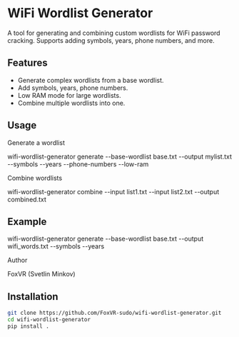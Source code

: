 # WiFi Wordlist Generator

A tool for generating and combining custom wordlists for WiFi password cracking. Supports adding symbols, years, phone numbers, and more.

## Features

- Generate complex wordlists from a base wordlist.
- Add symbols, years, phone numbers.
- Low RAM mode for large wordlists.
- Combine multiple wordlists into one.
## Usage
Generate a wordlist

wifi-wordlist-generator generate --base-wordlist base.txt --output mylist.txt --symbols --years --phone-numbers --low-ram

Combine wordlists

wifi-wordlist-generator combine --input list1.txt --input list2.txt --output combined.txt

## Example

wifi-wordlist-generator generate --base-wordlist base.txt --output wifi_words.txt --symbols --years

Author

FoxVR (Svetlin Minkov)

## Installation

```bash
git clone https://github.com/FoxVR-sudo/wifi-wordlist-generator.git
cd wifi-wordlist-generator
pip install .


